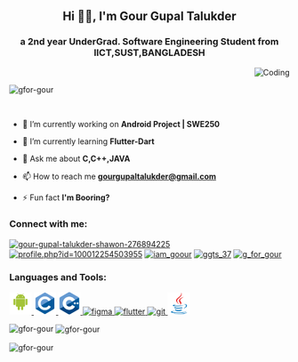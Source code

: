 
<h2 align="center">Hi 👋🏽, I'm Gour Gupal Talukder</h2>
<h3 align="center">a 2nd year UnderGrad. Software Engineering Student from IICT,SUST,BANGLADESH</h3>
<p align="right"><img alt="Coding" width="350" src = "https://media.giphy.com/media/qgQUggAC3Pfv687qPC/giphy.gif"> 
<p align="left"> <img src="https://komarev.com/ghpvc/?username=gfor-gour&label=Profile%20views&color=0e75b6&style=flat" alt="gfor-gour" /> </p>

<p align="left"> <a href="https://twitter.com/" target="blank"><img src="https://img.shields.io/twitter/follow/?logo=twitter&style=for-the-badge" alt="" /></a> </p>

- 🔭 I’m currently working on **Android Project | SWE250**

- 🌱 I’m currently learning **Flutter-Dart**

- 💬 Ask me about **C,C++,JAVA**

- 📫 How to reach me **gourgupaltalukder@gmail.com**

- ⚡ Fun fact **I'm Booring?**

<h3 align="left">Connect with me:</h3>
<p align="left">
<a href="https://linkedin.com/in/gour-gupal-talukder-shawon-276894225" target="blank"><img align="center" src="https://raw.githubusercontent.com/rahuldkjain/github-profile-readme-generator/master/src/images/icons/Social/linked-in-alt.svg" alt="gour-gupal-talukder-shawon-276894225" height="30" width="40" /></a>
<a href="https://fb.com/profile.php?id=100012254503955" target="blank"><img align="center" src="https://raw.githubusercontent.com/rahuldkjain/github-profile-readme-generator/master/src/images/icons/Social/facebook.svg" alt="profile.php?id=100012254503955" height="30" width="40" /></a>
<a href="https://instagram.com/iam_goour" target="blank"><img align="center" src="https://raw.githubusercontent.com/rahuldkjain/github-profile-readme-generator/master/src/images/icons/Social/instagram.svg" alt="iam_goour" height="30" width="40" /></a>
<a href="https://codeforces.com/profile/ggts_37" target="blank"><img align="center" src="https://raw.githubusercontent.com/rahuldkjain/github-profile-readme-generator/master/src/images/icons/Social/codeforces.svg" alt="ggts_37" height="30" width="40" /></a>
<a href="https://www.leetcode.com/g_for_gour" target="blank"><img align="center" src="https://raw.githubusercontent.com/rahuldkjain/github-profile-readme-generator/master/src/images/icons/Social/leet-code.svg" alt="g_for_gour" height="30" width="40" /></a>
</p>

<h3 align="left">Languages and Tools:</h3>
<p align="left"> <a href="https://developer.android.com" target="_blank" rel="noreferrer"> <img src="https://raw.githubusercontent.com/devicons/devicon/master/icons/android/android-original-wordmark.svg" alt="android" width="40" height="40"/> </a> <a href="https://www.cprogramming.com/" target="_blank" rel="noreferrer"> <img src="https://raw.githubusercontent.com/devicons/devicon/master/icons/c/c-original.svg" alt="c" width="40" height="40"/> </a> <a href="https://www.w3schools.com/cpp/" target="_blank" rel="noreferrer"> <img src="https://raw.githubusercontent.com/devicons/devicon/master/icons/cplusplus/cplusplus-original.svg" alt="cplusplus" width="40" height="40"/> </a> <a href="https://www.figma.com/" target="_blank" rel="noreferrer"> <img src="https://www.vectorlogo.zone/logos/figma/figma-icon.svg" alt="figma" width="40" height="40"/> </a> <a href="https://flutter.dev" target="_blank" rel="noreferrer"> <img src="https://www.vectorlogo.zone/logos/flutterio/flutterio-icon.svg" alt="flutter" width="40" height="40"/> </a> <a href="https://git-scm.com/" target="_blank" rel="noreferrer"> <img src="https://www.vectorlogo.zone/logos/git-scm/git-scm-icon.svg" alt="git" width="40" height="40"/> </a> <a href="https://www.java.com" target="_blank" rel="noreferrer"> <img src="https://raw.githubusercontent.com/devicons/devicon/master/icons/java/java-original.svg" alt="java" width="40" height="40"/> </a> </p>

<p><img align="left" src="https://github-readme-stats.vercel.app/api/top-langs?username=gfor-gour&show_icons=true&locale=en&layout=compact" alt="gfor-gour" /></p>

<p>&nbsp;<img align="center" src="https://github-readme-stats.vercel.app/api?username=gfor-gour&show_icons=true&locale=en" alt="gfor-gour" /></p>

<p><img align="center" src="https://github-readme-streak-stats.herokuapp.com/?user=gfor-gour&" alt="gfor-gour" /></p>

